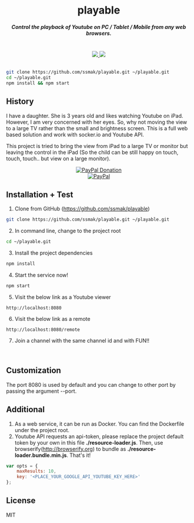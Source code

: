 <h1 align="center">playable</h1>

<h5 align="center">Control the playback of Youtube on PC / Tablet / Mobile from any web browsers.</h5>

<br />
<div align="center">
  <a href="https://github.com/ssmak/playable">
    <img src="https://img.shields.io/badge/version-v1.0.0-blueviolet.svg" />
  </a>
  <a href="https://github.com/ssmak/playable">
    <img src="https://img.shields.io/badge/env-nodejs-orange.svg" />
  </a>
</div>
<br />

``` bash
git clone https://github.com/ssmak/playable.git ~/playable.git
cd ~/playable.git
npm install && npm start
```
## History
I have a daughter. She is 3 years old and likes watching Youtube on iPad. However, I am very concerned with her eyes. So, why not moving the view to a large TV rather than the small and brightness screen.
This is a full web based solution and work with socker.io and Youtube API.

This project is tried to bring the view from iPad to a large TV or monitor but leaving the control in the iPad (So the child can be still happy on touch, touch, touch.. but view on a large monitor).
<br />
<div align="center">
  <a href="https://paypal.me/ssmak">
    <img src="https://img.shields.io/badge/Donate-PayPal-green.svg" alt="PayPal Donation" />
  </a>
  <br />
  <a href="https://paypal.me/ssmak">
    <img src="https://www.paypalobjects.com/webstatic/mktg/logo/AM_mc_vs_dc_ae.jpg" alt="PayPal" />
  </a>
</div>

## Installation + Test
1. Clone from GitHub (https://github.com/ssmak/playable)
``` bash
git clone https://github.com/ssmak/playable.git ~/playable.git
```
2. In command line, change to the project root
``` bash
cd ~/playable.git
```
3. Install the project dependencies
``` bash
npm install
```
4. Start the service now!
``` bash
npm start
```
5. Visit the below link as a Youtube viewer
```
http://localhost:8080
```
6. Visit the below link as a remote
```
http://localhost:8080/remote
```
7. Join a channel with the same channel id and with FUN!!
<br />

## Customization
The port 8080 is used by default and you can change to other port by passing the argument --port.

## Additional
1. As a web service, it can be run as Docker. You can find the Dockerfile under the project root.
2. Youtube API requests an api-token, please replace the project default token by your own in this file <b>./resource-loader.js</b>. Then, use browserify(http://browserify.org) to bundle as <b>./resource-loader.bundle.min.js</b>. That's it!<br />
```javascript
var opts = {
	maxResults: 10,
	key: '<PLACE_YOUR_GOOGLE_API_YOUTUBE_KEY_HERE>'
};
```

## License
MIT
